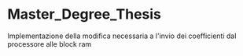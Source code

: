 # Master_Degree_Thesis
Implementazione della modifica necessaria a l'invio dei coefficienti dal processore alle block ram   
